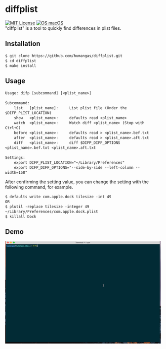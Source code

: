 # diffplist
[![MIT License](http://img.shields.io/badge/license-MIT-blue.svg?style=flat)](LICENSE)
[![OS macOS](https://img.shields.io/badge/OS-macOS-blue.svg)](OS)  
"diffplist" is a tool to quickly find differences in plist files.


## Installation
```
$ git clone https://github.com/humangas/diffplist.git
$ cd diffplist
$ make install 
```


## Usage
```
Usage: difp [subcommand] [<plist_name>]

Subcommand:
    list   [plist_name]:     List plist file (Under the $DIFP_PLIST_LOCATION)
    show   <plist_name>:     defaults read <plist_name>
    watch  <plist_name>:     Watch diff <plist_name> (Stop with Ctrl+C)
    before <plist_name>:     defaults read > <plist_name>.bef.txt
    after  <plist_name>:     defaults read > <plist_name>.aft.txt
    diff   <plist_name>:     diff $DIFP_DIFF_OPTIONS <plist_name>.bef.txt <plist_name>.aft.txt

Settings:
    export DIFP_PLIST_LOCATION="~/Library/Preferences"
    export DIFP_DIFF_OPTIONS="--side-by-side --left-column --width=150"

```

After confirming the setting value, you can change the setting with the following command, for example.
```
$ defaults write com.apple.dock tilesize -int 49
OR
$ plutil -replace tilesize -integer 49 ~/Library/Preferences/com.apple.dock.plist
$ killall Dock
```

## Demo
![](diffplist.gif)

